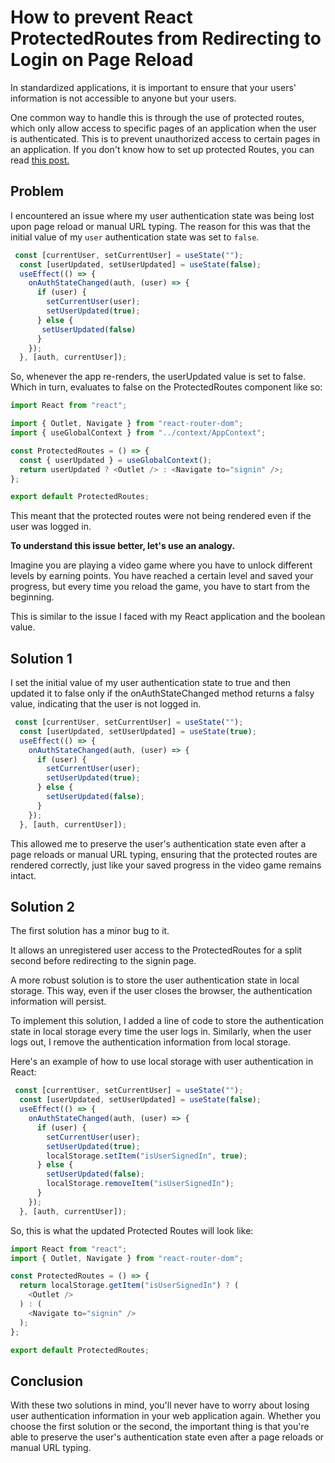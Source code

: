 # How to prevent React ProtectedRoutes from Redirecting to Login on Page Reload

In standardized applications, it is important to ensure that your users' information is not accessible to anyone but your users.

One common way to handle this is through the use of protected routes, which only allow access to specific pages of an application when the user is authenticated. This is to prevent unauthorized access to certain pages in an application. If you don't know how to set up protected Routes, you can read [this post.](https://www.linkedin.com/posts/chinenye-anikwenze_react-reactrouter-webdevelopment-activity-7027219055845490688-QlAH/?utm_source=share&utm_medium=member_android)

## Problem

I encountered an issue where my user authentication state was being lost upon page reload or manual URL typing. The reason for this was that the initial value of my `user` authentication state was set to `false`.

```javascript
 const [currentUser, setCurrentUser] = useState("");
  const [userUpdated, setUserUpdated] = useState(false);
  useEffect(() => {
    onAuthStateChanged(auth, (user) => {
      if (user) {
        setCurrentUser(user);
        setUserUpdated(true);
      } else {
       setUserUpdated(false)
      }
    });
  }, [auth, currentUser]);
```

So, whenever the app re-renders, the userUpdated value is set to false. Which in turn, evaluates to false on the ProtectedRoutes component like so:

```javascript
import React from "react";

import { Outlet, Navigate } from "react-router-dom";
import { useGlobalContext } from "../context/AppContext";

const ProtectedRoutes = () => {
  const { userUpdated } = useGlobalContext();
  return userUpdated ? <Outlet /> : <Navigate to="signin" />;
};

export default ProtectedRoutes;
```

This meant that the protected routes were not being rendered even if the user was logged in.

**To understand this issue better, let's use an analogy.**

Imagine you are playing a video game where you have to unlock different levels by earning points. You have reached a certain level and saved your progress, but every time you reload the game, you have to start from the beginning.

This is similar to the issue I faced with my React application and the boolean value.

## Solution 1

I set the initial value of my user authentication state to true and then updated it to false only if the onAuthStateChanged method returns a falsy value, indicating that the user is not logged in.

```javascript
 const [currentUser, setCurrentUser] = useState("");
  const [userUpdated, setUserUpdated] = useState(true);
  useEffect(() => {
    onAuthStateChanged(auth, (user) => {
      if (user) {
        setCurrentUser(user);
        setUserUpdated(true);
      } else {
        setUserUpdated(false);
      }
    });
  }, [auth, currentUser]);
```

This allowed me to preserve the user's authentication state even after a page reloads or manual URL typing, ensuring that the protected routes are rendered correctly, just like your saved progress in the video game remains intact.

## Solution 2

The first solution has a minor bug to it.

It allows an unregistered user access to the ProtectedRoutes for a split second before redirecting to the signin page.

A more robust solution is to store the user authentication state in local storage. This way, even if the user closes the browser, the authentication information will persist.

To implement this solution, I added a line of code to store the authentication state in local storage every time the user logs in. Similarly, when the user logs out, I remove the authentication information from local storage.

Here's an example of how to use local storage with user authentication in React:

```javascript
 const [currentUser, setCurrentUser] = useState("");
  const [userUpdated, setUserUpdated] = useState(false);
  useEffect(() => {
    onAuthStateChanged(auth, (user) => {
      if (user) {
        setCurrentUser(user);
        setUserUpdated(true);
        localStorage.setItem("isUserSignedIn", true);
      } else {
        setUserUpdated(false);
        localStorage.removeItem("isUserSignedIn");
      }
    });
  }, [auth, currentUser]);
```

So, this is what the updated Protected Routes will look like:

```javascript
import React from "react";
import { Outlet, Navigate } from "react-router-dom";

const ProtectedRoutes = () => {
  return localStorage.getItem("isUserSignedIn") ? (
    <Outlet />
  ) : (
    <Navigate to="signin" />
  );
};

export default ProtectedRoutes;
```

## Conclusion

With these two solutions in mind, you'll never have to worry about losing user authentication information in your web application again. Whether you choose the first solution or the second, the important thing is that you're able to preserve the user's authentication state even after a page reloads or manual URL typing.